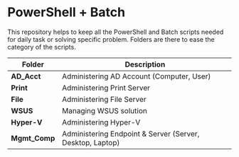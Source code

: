 # PowerShell + Batch
This repository helps to keep all the PowerShell and Batch scripts needed for daily task or solving specific problem. Folders are there to ease the category of the scripts.

| **Folder** | **Description** |
| --- | --- |
| **AD_Acct** | Administering AD Account (Computer, User) |
| **Print** | Administering Print Server |
| **File** | Administering File Server |
| **WSUS** | Managing WSUS solution |
| **Hyper-V** | Administering Hyper-V |
| **Mgmt_Comp** | Administering Endpoint & Server (Server, Desktop, Laptop) |

